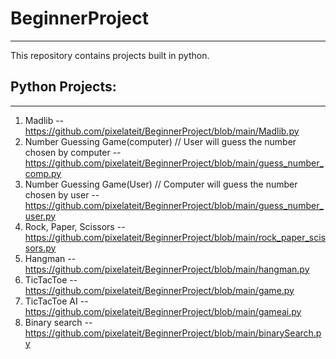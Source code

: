 # BeginnerProject
-----------------------
This repository contains projects built in python.
## Python Projects:
-----------------------
  1. Madlib -- https://github.com/pixelateit/BeginnerProject/blob/main/Madlib.py
  2. Number Guessing Game(computer) // User will guess the number chosen by computer -- https://github.com/pixelateit/BeginnerProject/blob/main/guess_number_comp.py
  3. Number Guessing Game(User) // Computer will guess the number chosen by user -- https://github.com/pixelateit/BeginnerProject/blob/main/guess_number_user.py
  4. Rock, Paper, Scissors -- https://github.com/pixelateit/BeginnerProject/blob/main/rock_paper_scissors.py
  5. Hangman -- https://github.com/pixelateit/BeginnerProject/blob/main/hangman.py
  6. TicTacToe --https://github.com/pixelateit/BeginnerProject/blob/main/game.py
  7. TicTacToe AI -- https://github.com/pixelateit/BeginnerProject/blob/main/gameai.py
  8. Binary search -- https://github.com/pixelateit/BeginnerProject/blob/main/binarySearch.py
